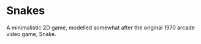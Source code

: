 Snakes
======

A minimalistic 2D game, modelled somewhat after the original 1970 arcade video game, Snake.